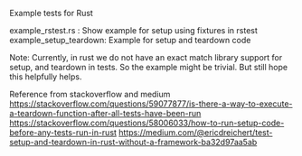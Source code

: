 Example tests for Rust

example_rstest.rs : Show example for setup using fixtures in rstest
example_setup_teardown: Example for setup and teardown code

Note: Currently, in rust we do not have an exact match library support for setup, and teardown in tests. So the example might be trivial.
But still hope this helpfully helps.

Reference from stackoverflow and medium
https://stackoverflow.com/questions/59077877/is-there-a-way-to-execute-a-teardown-function-after-all-tests-have-been-run
https://stackoverflow.com/questions/58006033/how-to-run-setup-code-before-any-tests-run-in-rust
https://medium.com/@ericdreichert/test-setup-and-teardown-in-rust-without-a-framework-ba32d97aa5ab

